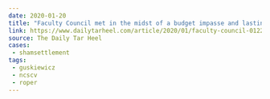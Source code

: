 ```yaml
---
date: 2020-01-20
title: "Faculty Council met in the midst of a budget impasse and lasting Silent Sam concerns"
link: https://www.dailytarheel.com/article/2020/01/faculty-council-0122
source: The Daily Tar Heel
cases:
 - shamsettlement
tags:
 - guskiewicz
 - ncscv
 - roper
---
```

